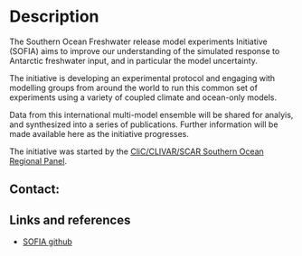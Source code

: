 # Description

The Southern Ocean Freshwater release model experiments Initiative (SOFIA) aims
to improve our understanding of the simulated response to Antarctic freshwater
input, and in particular the model uncertainty. 

The initiative is developing an experimental protocol and engaging with modelling
groups from around the world to run this common set of experiments using a variety
of coupled climate and ocean-only models.

Data from this international multi-model ensemble will be shared for analyis, and
synthesized into a series of publications. Further
information will be made available here as the
initiative progresses.


The initiative was started by the 
[CliC/CLIVAR/SCAR Southern Ocean Regional Panel](https://www.clivar.org/clivar-panels/southern).

Contact:
-------


Links and references
--------------------

- [SOFIA github](https://github.com/sofiamip)


